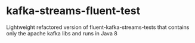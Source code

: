 # kafka-streams-fluent-test
Lightweight refactored version of fluent-kafka-streams-tests that contains only the apache kafka libs and runs in Java 8 
